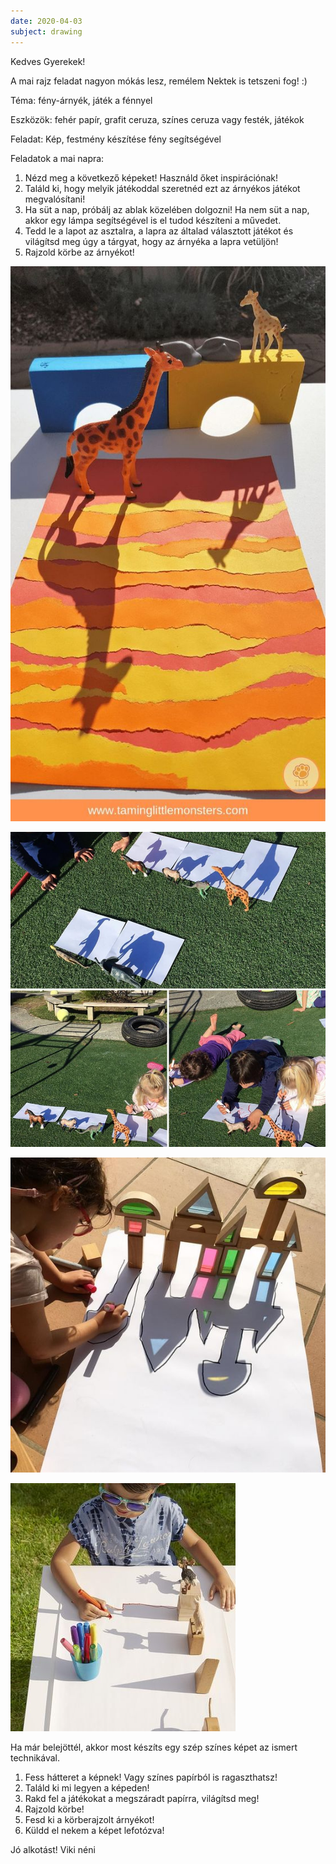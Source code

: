 ```yaml
---
date: 2020-04-03
subject: drawing
---
```


Kedves Gyerekek!

A mai rajz feladat nagyon mókás lesz, remélem Nektek is tetszeni fog! :)

Téma: fény-árnyék, játék a fénnyel

Eszközök: fehér papír, grafit ceruza, színes ceruza vagy festék, játékok

Feladat: Kép, festmény készítése fény segítségével

Feladatok a mai napra:

1. Nézd meg a következő képeket! Használd őket inspirációnak!
2. Találd ki, hogy melyik játékoddal szeretnéd ezt az árnyékos játékot megvalósítani!
3. Ha süt a nap, próbálj az ablak közelében dolgozni! Ha nem süt a nap, akkor egy lámpa
segítségével is el tudod készíteni a művedet.
4. Tedd le a lapot az asztalra, a lapra az általad választott játékot és világítsd meg úgy a
tárgyat, hogy az árnyéka a lapra vetüljön!
5. Rajzold körbe az árnyékot!

![Inspiráció 1.](2020-04-03-rajz-1.jpg)

![Inspiráció 2.](2020-04-03-rajz-2.jpg)

![Inspiráció 3.](2020-04-03-rajz-3.jpg)

![Inspiráció 4.](2020-04-03-rajz-4.jpg)

Ha már belejöttél, akkor most készíts egy szép színes képet az ismert technikával.

1. Fess hátteret a képnek! Vagy színes papírból is ragaszthatsz!
2. Találd ki mi legyen a képeden!
3. Rakd fel a játékokat a megszáradt papírra, világítsd meg!
4. Rajzold körbe!
5. Fesd ki a körberajzolt árnyékot!
6. Küldd el nekem a képet lefotózva!

Jó alkotást!
Viki néni
